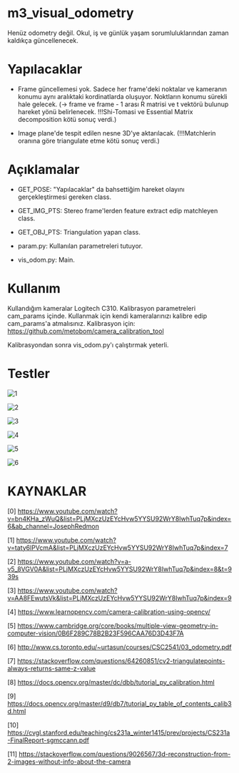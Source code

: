 # m3_visual_odometry
Henüz odometry değil. Okul, iş ve günlük yaşam sorumluluklarından zaman kaldıkça güncellenecek.

# Yapılacaklar
- Frame güncellemesi yok. Sadece her frame'deki noktalar ve kameranın konumu aynı aralıktaki kordinatlarda oluşuyor. Noktların konumu sürekli hale gelecek. 
(-> frame ve frame - 1 arası R matrisi ve t vektörü bulunup hareket yönü belirlenecek. !!!Shi-Tomasi ve Essential Matrix decomposition kötü sonuç verdi.)

- Image plane'de tespit edilen nesne 3D'ye aktarılacak. (!!!Matchlerin oranına göre triangulate etme kötü sonuç verdi.)

# Açıklamalar
- GET_POSE: "Yapılacaklar" da bahsettiğim hareket olayını gerçekleştirmesi gereken class.
- GET_IMG_PTS: Stereo frame'lerden feature extract edip matchleyen class. 

- GET_OBJ_PTS: Triangulation yapan class.

- param.py: Kullanılan parametreleri tutuyor.

- vis_odom.py: Main.

# Kullanım
Kullandığım kameralar Logitech C310. Kalibrasyon parametreleri cam_params içinde. Kullanmak için kendi kameralarınızı kalibre edip cam_params'a atmalısınız. Kalibrasyon için: https://github.com/metobom/camera_calibration_tool

Kalibrasyondan sonra vis_odom.py'ı çalıştırmak yeterli. 

# Testler
![1](https://user-images.githubusercontent.com/46991761/96351237-d51bc980-10c2-11eb-81c8-647198e6c252.png)

![2](https://user-images.githubusercontent.com/46991761/96351248-e238b880-10c2-11eb-8027-f49d35a1a2f6.png)

![3](https://user-images.githubusercontent.com/46991761/96351257-ea90f380-10c2-11eb-851e-59b52b555d06.png)

![4](https://user-images.githubusercontent.com/46991761/96351263-f086d480-10c2-11eb-9614-fc1c087e64cb.png)

![5](https://user-images.githubusercontent.com/46991761/96351275-f8467900-10c2-11eb-929f-53206d8205d8.png)

![6](https://user-images.githubusercontent.com/46991761/96351283-ff6d8700-10c2-11eb-9c40-0cd00921bec3.png)


# KAYNAKLAR

[0] https://www.youtube.com/watch?v=bn4KHa_zWuQ&list=PLjMXczUzEYcHvw5YYSU92WrY8IwhTuq7p&index=6&ab_channel=JosephRedmon
 
[1] https://www.youtube.com/watch?v=taty6lPVcmA&list=PLjMXczUzEYcHvw5YYSU92WrY8IwhTuq7p&index=7

[2] https://www.youtube.com/watch?v=a-v5_8VGV0A&list=PLjMXczUzEYcHvw5YYSU92WrY8IwhTuq7p&index=8&t=939s

[3] https://www.youtube.com/watch?v=AA8FEwutsVk&list=PLjMXczUzEYcHvw5YYSU92WrY8IwhTuq7p&index=9

[4] https://www.learnopencv.com/camera-calibration-using-opencv/

[5] https://www.cambridge.org/core/books/multiple-view-geometry-in-computer-vision/0B6F289C78B2B23F596CAA76D3D43F7A

[6] http://www.cs.toronto.edu/~urtasun/courses/CSC2541/03_odometry.pdf

[7] https://stackoverflow.com/questions/64260851/cv2-triangulatepoints-always-returns-same-z-value

[8] https://docs.opencv.org/master/dc/dbb/tutorial_py_calibration.html

[9] https://docs.opencv.org/master/d9/db7/tutorial_py_table_of_contents_calib3d.html

[10] https://cvgl.stanford.edu/teaching/cs231a_winter1415/prev/projects/CS231a-FinalReport-sgmccann.pdf

[11] https://stackoverflow.com/questions/9026567/3d-reconstruction-from-2-images-without-info-about-the-camera

